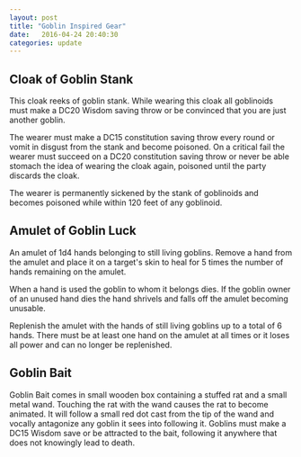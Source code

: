 ```yaml
---
layout: post
title: "Goblin Inspired Gear"
date:   2016-04-24 20:40:30
categories: update
---
```


## Cloak of Goblin Stank
This cloak reeks of goblin stank. While wearing this cloak all goblinoids must make a DC20 Wisdom
saving throw or be convinced that you are just another goblin.

The wearer must make a DC15 constitution saving throw every round or vomit in disgust from the
stank and become poisoned. On a critical fail the wearer must succeed on a DC20 constitution saving
throw or never be able stomach the idea of wearing the cloak again, poisoned until the party
discards the cloak.

The wearer is permanently sickened by the stank of goblinoids and becomes poisoned while within
120 feet of any goblinoid.


## Amulet of Goblin Luck
An amulet of 1d4 hands belonging to still living goblins. Remove a hand from the amulet and place it
on a target's skin to heal for 5 times the number of hands remaining on the amulet.

When a hand is used the goblin to whom it belongs dies. If the goblin owner of an unused hand dies
the hand shrivels and falls off the amulet becoming unusable.

Replenish the amulet with the hands of still living goblins up to a total of 6 hands. There must be
at least one hand on the amulet at all times or it loses all power and can no longer be replenished.


## Goblin Bait
Goblin Bait comes in small wooden box containing a stuffed rat and a small metal wand. Touching the
rat with the wand causes the rat to become animated. It will follow a small red dot cast from the
tip of the wand and vocally antagonize any goblin it sees into following it. Goblins must make a
DC15 Wisdom save or be attracted to the bait, following it anywhere that does not knowingly lead to
death.
